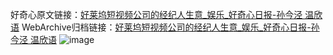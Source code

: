 好奇心原文链接：[好莱坞短视频公司的经纪人生意_娱乐_好奇心日报-孙今泾 温欣语](https://www.qdaily.com/articles/12214.html)
WebArchive归档链接：[好莱坞短视频公司的经纪人生意_娱乐_好奇心日报-孙今泾 温欣语](http://web.archive.org/web/20160824132311/http://www.qdaily.com:80/articles/12214.html)
![image](http://ww3.sinaimg.cn/large/007d5XDply1g3wigclfz2j30u03q3b29)